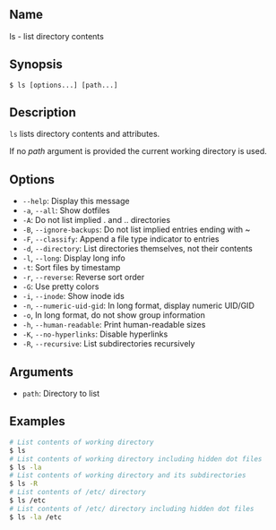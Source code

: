 ## Name

ls - list directory contents

## Synopsis

```**sh
$ ls [options...] [path...]
```

## Description

`ls` lists directory contents and attributes.

If no *path* argument is provided the current working directory is used.

## Options

* `--help`: Display this message
* `-a`, `--all`: Show dotfiles
* `-A`: Do not list implied . and .. directories
* `-B`, `--ignore-backups`: Do not list implied entries ending with ~
* `-F`, `--classify`: Append a file type indicator to entries
* `-d`, `--directory`: List directories themselves, not their contents
* `-l`, `--long`: Display long info
* `-t`: Sort files by timestamp
* `-r`, `--reverse`: Reverse sort order
* `-G`: Use pretty colors
* `-i`, `--inode`: Show inode ids
* `-n`, `--numeric-uid-gid`: In long format, display numeric UID/GID
* `-o`, In long format, do not show group information
* `-h`, `--human-readable`: Print human-readable sizes
* `-K`, `--no-hyperlinks`: Disable hyperlinks
* `-R`, `--recursive`: List subdirectories recursively

## Arguments

* `path`: Directory to list

## Examples

```sh
# List contents of working directory
$ ls
# List contents of working directory including hidden dot files
$ ls -la
# List contents of working directory and its subdirectories
$ ls -R
# List contents of /etc/ directory
$ ls /etc
# List contents of /etc/ directory including hidden dot files
$ ls -la /etc
```

